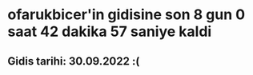 # ofarukbicer'in gidisine son 8 gun 0 saat 42 dakika 57 saniye kaldi

## Gidis tarihi: 30.09.2022 :(